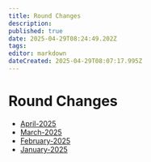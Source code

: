 ```yaml
---
title: Round Changes
description: 
published: true
date: 2025-04-29T08:24:49.202Z
tags: 
editor: markdown
dateCreated: 2025-04-29T08:07:17.995Z
---
```


# Round Changes
- [April-2025](/Round_Changes/2025-04)
- [March-2025](/Round_Changes/2025-03)
- [February-2025](/Round_Changes/2025-02)
- [January-2025](/Round_Changes/2025-01)